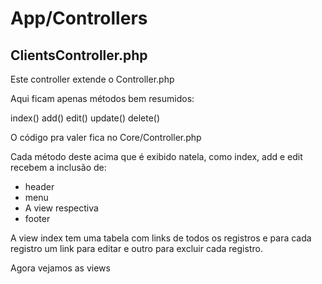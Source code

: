 # App/Controllers

## ClientsController.php

Este controller extende o Controller.php

Aqui ficam apenas métodos bem resumidos:

index()
add()
edit()
update()
delete()

O código pra valer fica no Core/Controller.php

Cada método deste acima que é exibido natela, como index, add e edit recebem a inclusão de:
- header
- menu
- A view respectiva
- footer

A view index tem uma tabela com links de todos os registros e para cada registro um link para editar e outro para excluir cada registro.

Agora vejamos as views


